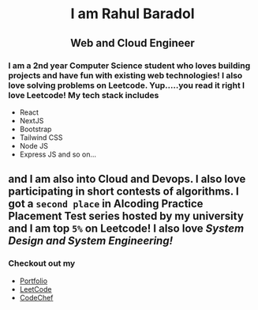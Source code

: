 <h1 align="center"> I am Rahul Baradol </h1>
<h2 align="center"> Web and Cloud Engineer </h2>

### I am a 2nd year Computer Science student who loves building projects and have fun with existing web technologies! I also love solving problems on Leetcode. Yup.....you read it right I love Leetcode! My tech stack includes 
- React
- NextJS
- Bootstrap
- Tailwind CSS
- Node JS
- Express JS and so on...

## and I am also into Cloud and Devops. I also love participating in short contests of algorithms. I got a `second place` in Alcoding Practice Placement Test series hosted by my university and I am top `5%` on Leetcode! I also love _System Design and System Engineering!_

### Checkout out my 
- [Portfolio](https://rahulbaradol.in)
- [LeetCode](https://leetcode.com/rahul_baradol)
- [CodeChef](https://www.codechef.com/users/rahul227)
